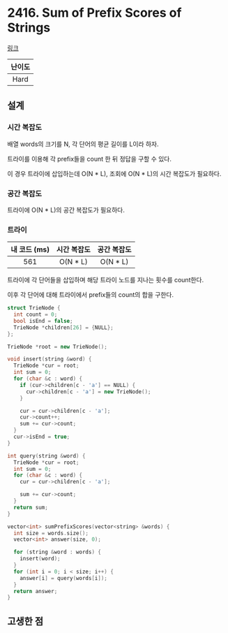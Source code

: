 # 2416. Sum of Prefix Scores of Strings

[링크](https://leetcode.com/problems/sum-of-prefix-scores-of-strings/description/)

| 난이도 |
| :----: |
|  Hard  |

## 설계

### 시간 복잡도

배열 words의 크기를 N, 각 단어의 평균 길이를 L이라 하자.

트라이를 이용해 각 prefix들을 count 한 뒤 정답을 구할 수 있다.

이 경우 트라이에 삽입하는데 O(N \* L), 조회에 O(N \* L)의 시간 복잡도가 필요하다.

### 공간 복잡도

트라이에 O(N \* L)의 공간 복잡도가 필요하다.

### 트라이

| 내 코드 (ms) | 시간 복잡도 | 공간 복잡도 |
| :----------: | :---------: | :---------: |
|     561      |  O(N \* L)  |  O(N \* L)  |

트라이에 각 단어들을 삽입하며 해당 트라이 노드를 지나는 횟수를 count한다.

이후 각 단어에 대해 트라이에서 prefix들의 count의 합을 구한다.

```cpp
struct TrieNode {
  int count = 0;
  bool isEnd = false;
  TrieNode *children[26] = {NULL};
};

TrieNode *root = new TrieNode();

void insert(string &word) {
  TrieNode *cur = root;
  int sum = 0;
  for (char &c : word) {
    if (cur->children[c - 'a'] == NULL) {
      cur->children[c - 'a'] = new TrieNode();
    }

    cur = cur->children[c - 'a'];
    cur->count++;
    sum += cur->count;
  }
  cur->isEnd = true;
}

int query(string &word) {
  TrieNode *cur = root;
  int sum = 0;
  for (char &c : word) {
    cur = cur->children[c - 'a'];

    sum += cur->count;
  }
  return sum;
}

vector<int> sumPrefixScores(vector<string> &words) {
  int size = words.size();
  vector<int> answer(size, 0);

  for (string &word : words) {
    insert(word);
  }
  for (int i = 0; i < size; i++) {
    answer[i] = query(words[i]);
  }
  return answer;
}
```

## 고생한 점

